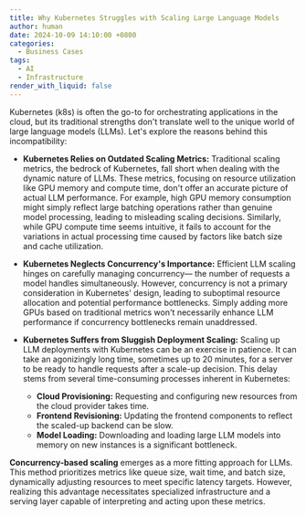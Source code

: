 ```yaml
---
title: Why Kubernetes Struggles with Scaling Large Language Models
author: human
date: 2024-10-09 14:10:00 +0800
categories:
  - Business Cases
tags:
  - AI
  - Infrastructure
render_with_liquid: false
---
```

Kubernetes (k8s) is often the go-to for orchestrating applications in the cloud, but its traditional strengths don't translate well to the unique world of large language models (LLMs).  Let's explore the reasons behind this incompatibility:

* **Kubernetes Relies on Outdated Scaling Metrics:**  Traditional scaling metrics, the bedrock of Kubernetes,  fall short when dealing with the dynamic nature of LLMs.  These metrics, focusing on resource utilization like GPU memory and compute time, don't offer an accurate picture of actual LLM performance.  For example, high GPU memory consumption might simply reflect large batching operations rather than genuine model processing, leading to misleading scaling decisions. Similarly, while GPU compute time seems intuitive, it fails to account for the variations in actual processing time caused by factors like batch size and cache utilization.

* **Kubernetes Neglects Concurrency's Importance:** Efficient LLM scaling hinges on carefully managing concurrency— the number of requests a model handles simultaneously.  However, concurrency is not a primary consideration in Kubernetes' design, leading to suboptimal resource allocation and potential performance bottlenecks. Simply adding more GPUs based on traditional metrics won't necessarily enhance LLM performance if concurrency bottlenecks remain unaddressed.

* **Kubernetes Suffers from Sluggish Deployment Scaling:** Scaling up LLM deployments with Kubernetes can be an exercise in patience. It can take an agonizingly long time, sometimes up to 20 minutes,  for a server to be ready to handle requests after a scale-up decision. This delay stems from several time-consuming processes inherent in Kubernetes:
    * **Cloud Provisioning:** Requesting and configuring new resources from the cloud provider takes time.
    * **Frontend Revisioning:** Updating the frontend components to reflect the scaled-up backend can be slow.
    * **Model Loading:** Downloading and loading large LLM models into memory on new instances is a significant bottleneck.

**Concurrency-based scaling** emerges as a more fitting approach for LLMs. This method prioritizes metrics like queue size, wait time, and batch size, dynamically adjusting resources to meet specific latency targets. However, realizing this advantage necessitates specialized infrastructure and a serving layer capable of interpreting and acting upon these metrics.
